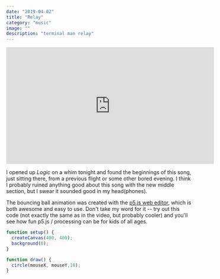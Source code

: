 ```yaml
---
date: "2019-04-02"
title: "Relay"
category: "music"
image: ""
description: "terminal man relay"
---
```


<iframe width="560" height="315" src="https://www.youtube.com/embed/TAogrz_UZV0" frameborder="0" allow="accelerometer; autoplay; encrypted-media; gyroscope; picture-in-picture" allowfullscreen></iframe>

I opened up *Logic* on a whim tonight and found the beginnings of this song, just sitting there, from a previous flight or some other bored evening. I think I probably ruined anything good about this song with the new middle section, but I swear it sounded good in my head(phones).

The bouncing ball animation was created with the [p5.js web editor](https://editor.p5js.org/), which is both awesome and easy to use. Don't take my word for it -- try out this code (not exactly the same as in the video, but probably cooler) and you'll see how fun p5.js / processing can be for kids of all ages.

```javascript
function setup() {
  createCanvas(400, 400);
  background(0);
}

function draw() {
  circle(mouseX, mouseY,10);
}
```
